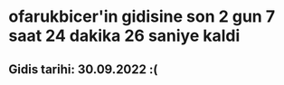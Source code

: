 # ofarukbicer'in gidisine son 2 gun 7 saat 24 dakika 26 saniye kaldi

## Gidis tarihi: 30.09.2022 :(